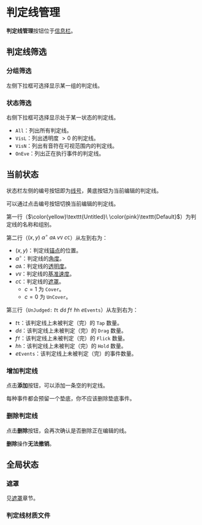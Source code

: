 # 判定线管理

<!--TODO: 此处应有图片-->
<!--TODO: 待补充-->

**判定线管理**按钮位于[信息栏](manual/edit/basic.md#信息栏)。

## 判定线筛选

<!--TODO: 此处应有图片-->
<!--TODO: 待补充-->

### 分组筛选

<!--TODO: 此处应有图片-->

左侧下拉框可选择显示某一组的判定线。

### 状态筛选

<!--TODO: 此处应有图片-->

右侧下拉框可选择显示处于某一状态的判定线。

- `All`：列出所有判定线。
- `VisL`：列出透明度 $>0$ 的判定线。
- `VisN`：列出有音符在可视范围内的判定线。
- `OnEve`：列出正在执行事件的判定线。

## 当前状态

<!--TODO: 此处应有图片-->
<!--TODO: 待补充-->

状态栏左侧的编号按钮即为[线号](basic/line.md#线号)，黄底按钮为当前编辑的判定线。

可以通过点击编号按钮切换当前编辑的判定线。

第一行（$\color{yellow}\texttt{Untitled}\ \color{pink}\texttt{Default}$）为判定线的名称和组别。

第二行（$(x,y)\ {\alpha}^{\circ}\ a\texttt{A}\ v\texttt{V}\ c\texttt{C}$）从左到右为：

- $(x,y)$：判定线[锚点](basic/line.md#锚点)的位置。
- ${\alpha}^{\circ}$：判定线的[角度](basic/line.md#角度)。
- $a\texttt{A}$：判定线的[透明度](basic/line.md#透明度)。
- $v\texttt{V}$：判定线的[基准速度](basic/line.md#基准速度)。
- $c\texttt{C}$：判定线的[遮罩](basic/line.md#遮罩)。
  - $c=1$ 为 `Cover`。
  - $c=0$ 为 `UnCover`。

第三行（$\texttt{UnJudged:}\ t\texttt{t}\ d\texttt{d}\ f\texttt{f}\ h\texttt{h}\ e\texttt{Events}$）从左到右为：

- $t\texttt{t}$：该判定线上未被判定（完）的 `Tap` 数量。
- $d\texttt{d}$：该判定线上未被判定（完）的 `Drag` 数量。
- $f\texttt{f}$：该判定线上未被判定（完）的 `Flick` 数量。
- $h\texttt{h}$：该判定线上未被判定（完）的 `Hold` 数量。
- $e\texttt{Events}$：该判定线上未被判定（完）的事件数量。

### 增加判定线

<!--TODO: 此处应有图片-->

点击**添加**按钮，可以添加一条空的判定线。

每种事件都会预留一个垫底，你不应该删除垫底事件。

### 删除判定线

<!--TODO: 此处应有图片-->

点击**删除**按钮，会再次确认是否删除正在编辑的线。

**删除**操作**无法撤销**。

## 全局状态

<!--TODO: 此处应有图片-->
<!--TODO: 待补充-->

### 遮罩

见[遮罩](basic/line.md#遮罩)章节。

### 判定线材质文件
